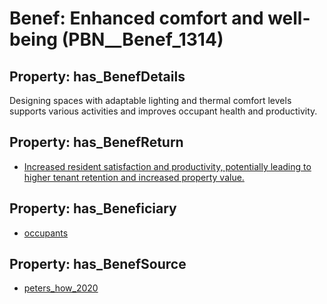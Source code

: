 # Benef: __Enhanced comfort and well-being__ (PBN__Benef_1314)

## Property: has_BenefDetails

Designing spaces with adaptable lighting and thermal comfort levels supports various activities and improves occupant health and productivity.

## Property: has_BenefReturn

* [Increased resident satisfaction and productivity, potentially leading to higher tenant retention and increased property value.](../BenefReturn/PBN__BenefReturn_1485)

## Property: has_Beneficiary

* [occupants](../Stakeholder/PBN__Stakeholder_92)

## Property: has_BenefSource

* [peters_how_2020](../Article/PBN__Article_279)

